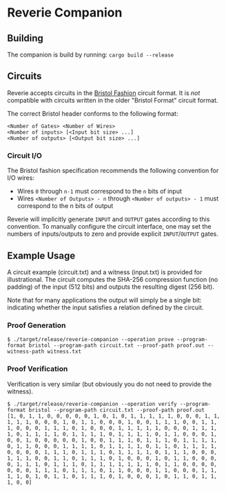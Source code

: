 # Reverie Companion

## Building

The companion is build by running: `cargo build --release`

## Circuits
Reverie accepts circuits in the [Bristol Fashion](https://homes.esat.kuleuven.be/~nsmart/MPC/) circuit format. 
It is _not_ compatible with circuits written in the older "Bristol Format" circuit format. 

The correct Bristol header conforms to the following format:
```
<Number of Gates> <Number of Wires>
<Number of inputs> [<Input bit size> ...]
<Number of outputs> [<Output bit size> ...]
```

### Circuit I/O
The Bristol fashion specification recommends the following convention for I/O wires:
* Wires `0` through `n-1` must correspond to the `n` bits of input
* Wires `<Number of Outputs> - n` through `<Number of outputs> - 1` must correspond to the n bits of output

Reverie will implicitly generate `INPUT` and `OUTPUT` gates according to this convention. 
To manually configure the circuit interface, one may set the numbers of inputs/outputs to zero and provide 
explicit `INPUT`/`OUTPUT` gates.

## Example Usage

A circuit example (circuit.txt) and a witness (input.txt) is provided for illustrational.
The circuit computes the SHA-256 compression function (no padding) of the input (512 bits) and outputs the resulting digest (256 bit).

Note that for many applications the output will simply be a single bit:
indicating whether the input satisfies a relation defined by the circuit.

### Proof Generation

```
$ ./target/release/reverie-companion --operation prove --program-format bristol --program-path circuit.txt --proof-path proof.out --witness-path witness.txt
```

### Proof Verification

Verification is very similar (but obviously you do not need to provide the witness).

```
$ ./target/release/reverie-companion --operation verify --program-format bristol --program-path circuit.txt --proof-path proof.out
[1, 0, 1, 1, 0, 0, 0, 0, 0, 1, 0, 1, 0, 1, 1, 1, 1, 1, 0, 0, 0, 1, 1, 1, 1, 1, 0, 0, 0, 1, 0, 1, 1, 0, 0, 0, 1, 0, 0, 1, 1, 1, 0, 0, 1, 1, 1, 0, 0, 0, 1, 1, 1, 0, 1, 0, 0, 0, 1, 1, 1, 1, 1, 0, 0, 0, 1, 1, 1, 1, 0, 1, 1, 1, 1, 0, 1, 1, 1, 1, 0, 1, 1, 1, 1, 0, 1, 1, 0, 0, 0, 1, 0, 0, 1, 0, 0, 0, 0, 0, 1, 0, 0, 1, 1, 1, 0, 1, 1, 1, 0, 1, 1, 1, 1, 0, 1, 1, 0, 0, 0, 1, 1, 1, 1, 0, 1, 1, 1, 1, 0, 1, 1, 0, 1, 1, 1, 1, 0, 0, 0, 0, 1, 1, 1, 0, 1, 1, 1, 0, 1, 1, 1, 1, 0, 1, 1, 1, 0, 0, 0, 1, 1, 1, 0, 0, 1, 1, 0, 1, 1, 1, 0, 1, 0, 0, 0, 1, 0, 1, 1, 0, 0, 0, 0, 1, 1, 1, 0, 1, 1, 1, 0, 1, 1, 1, 1, 1, 1, 1, 0, 1, 1, 0, 0, 0, 0, 0, 0, 0, 1, 1, 1, 0, 1, 1, 1, 0, 1, 1, 0, 0, 0, 1, 1, 0, 0, 0, 1, 1, 1, 1, 0, 1, 0, 1, 1, 0, 1, 1, 1, 0, 1, 0, 0, 0, 1, 0, 1, 1, 0, 1, 1, 1, 0, 0]
```